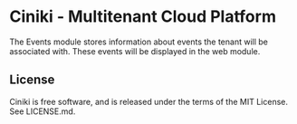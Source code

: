 Ciniki - Multitenant Cloud Platform
===========================================

The Events module stores information about events the tenant will be 
associated with.  These events will be displayed in the web module.

License
-------
Ciniki is free software, and is released under the terms of the MIT License. See LICENSE.md.

